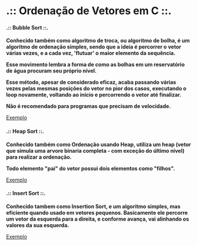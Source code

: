 # .:: Ordenação de Vetores em C ::.

#### .:: Bubble Sort ::.
<p></p>
<p><strong>Conhecido também como algoritmo de troca, ou algoritmo de bolha, é um algoritmo de ordenação simples, sendo que a ideia é percorrer o vetor várias vezes, e a cada vez, 'flutuar' o maior elemento da sequência.</strong></p>
<p><strong>Esse movimento lembra a forma de como as bolhas em um reservatório de água procuram seu próprio nível.</strong></p>
<p><strong>Esse método, apesar de considerado eficaz, acaba passando várias vezes pelas mesmas posições do vetor no pior dos casos, executando o loop novamente, voltando ao início e percorrendo o vetor até finalizar.</strong></p>
<p><strong>Não é recomendado para programas que precisam de velocidade.</strong></p>

[Exemplo](./Exemplos/bubble_sort.c)

#### .:: Heap Sort ::.
<p></p>
<p><strong>Conhecido também como Ordenação usando Heap, utiliza um heap (vetor que simula uma arvore binaria completa - com exceção do último nível) para realizar a ordenação.</strong></p>
<p><strong>Todo elemento "pai" do vetor possui dois elementos como "filhos".</strong></p>

[Exemplo](./Exemplos/heap_sort.c)

#### .:: Insert Sort ::.
<p></p>
<p><strong>Conhecido tambem como Insertion Sort, e um algoritmo simples, mas eficiente quando usado em vetores pequenos. Basicamente ele percorre um vetor da esquerda para a direita, e conforme avança, vai alinhando os valores da sua esquerda.</strong></p>

[Exemplo](./Exemplos/insert_sort.c)


